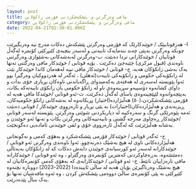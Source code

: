```yaml
---
layout: post
title: مافی وەرگرتن و پێشکەشکردنی فۆرمی زاکۆلاین
category: مافی وەرگرتن و پێشکەشکردنی فۆرمی زاکۆلاین
date: 2022-04-21T02:30:01.066Z
---
```


ا- هەرقوتابیێک / خوێندکارێک کە فۆرمی وەرگرتن پێشکەش دەکات مەرج نیە وەربگیرێت چونکە وەرگرتن بەپێی چەند بنەمایەک تایبەتی و لەسەر بنچیەی کێبڕکێی کۆنمرە لەگەڵ قوتابیان / خوێندکارانی تردا دەبێت.
ب-وەرگرتن لەبەشەکانی بەشێوازی وەرگرتنی ناوەندی (قبول مرکزی) جێبەجێ دەکرێت . بۆیە قوتابی / خوێندکار مافی وەرگتنی تەنها یەک بەشی زانکۆکان هەیە.
ج- قوتابی / خوێندکار مافی نییە لەهەمان کاتدا خوێندکار بێت لە زانکۆیەکی حکومی و زانکۆیەکی تایبەت(ئەهلی) ، ئەگەر لە هەردووکیان وەرگیرا بوو ئەوا پێویستە لەسەری لە هەفتەی یەکەمیدوای ڕاگەیاندنی ناوەکان بڕیاری خۆی بدات و داوای کشانەوە دۆسییەو سڕینەوەی ناو لە زانکۆ حکومی یان زانکۆی تایبەتەکە بکات، بەپێچەوانەوە لێپێچینەوەی یاسای لەگەڵ دەکرێت.
ث-ئەو قوتابی /خوێندکا مافی هەیە لە فۆرمی پێشکەشکردن،(٥٠) هەڵبژاردە(اختیار) پڕبکاتەوە لە بەشەکانی زانکۆ حکومیەکان، ڕیزبەندی و هەڵبژاردەکان(اختیارات) بە پێی بڕیار و ئارەزووی خوێندکار / قوتابی دەبێت ئەمە پێوەرێکی گرنگ و سەرەکییە لە دیاریکردنی شوێنی وەرگرتن. پێویستە لەسەر قوتابی /خوێندکار ڕەچاوی مەرجە گشتی و تایبەتییەکانی وەرگرتن بکات و تەنها ئەو خوێندن و بەشانە هەڵبژێرێت کە لەگەڵ ئارەزووی خۆی و لقی خوێندنی ئامادەیی دەگونجێت.

ح- ئەگەر قوتابی / خوێندکار فۆرمی پێشکەشکرد و بەهۆی کەمی و نەگونجانی هەڵبژاردەکانی ناوی لە هیچ بەشێک دەرنەچوو. ئەوا ناوەندی وەرگرتن ئەو قوتابی /خوێندکارانە لەسەر ئەو کورسیانەی خوێندن دابەش دەکات کە لە زانکۆکان بەبەتاڵی دەمێنێتەوە، بەڕەچاوکردنی کەمترین کۆنمرەی وەرگێراو ، وە ئەو قوتابی / خوێندکارانە مافی نارەزاییان نابێط.
خ- ئەو قوتابی / خوێندکارانەی کە بەهۆی کەمی کۆنمرەکانیان لە هیچ بەشێک وەرناگیرێن بۆیان
هەیە لە ساڵی ئاییندەدا (2022-2023) دووبارە بچنەوە کێبڕکێی بە پێی کۆنمرەی ساڵێ دووەمی پێشکەش کردن ، وە ئەوە مافەشیان تەنها بۆ یەک ساڵ پێدەدرێت.
